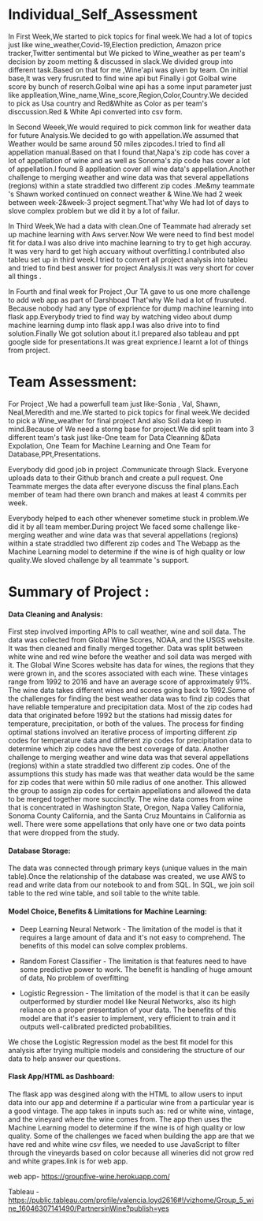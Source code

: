 # Individual_Self_Assessment
 
 
 In First Week,We started to pick topics for final week.We had a lot of topics just like wine_weather,Covid-19,Election prediction, Amazon price tracker,Twitter sentimental but We picked to Wine_weather as per team's decision by zoom metting & discussed in slack.We divided group into different task.Based on that  for me ,Wine'api was given by team. On initial base,It was very frusruted to find wine api but Finally i got Golbal wine score  by bunch of reserch.Golbal wine api has a some input parameter just like applleation,Wine_name,Wine_score,Region,Color,Country.We decided to pick as Usa country and Red&White as Color as per team's disccussion.Red & White Api converted into csv form.
 
 
 
 
 In Second Weeek,We would required to pick common link for weather data for future Analysis.We decided to go with appellation.We assumed that Weather would be same around 50 miles zipcodes.I tried to find all appellation manual.Based on that I found that,Napa's zip code has cover a lot of appellation of wine and as well as Sonoma's zip code has cover a lot of appellation.I found 8 applleation cover all wine data's appellation.Another challenge to merging weather and wine data was that several appellations (regions) within a state straddled two different zip codes .Me&my teammate 's Shawn worked continued on connect weather & Wine.We had 2 week between week-2&week-3 project segment.That'why We had lot of days to slove complex problem but we did it by a lot of failur.
 
 
 
 In Third Week,We had a data with clean.One of Teammate had alrerady set up machine learning with Aws server.Now We were need to find best model fit for data.I was also drive into machine learning to try to get high accuray. It was very hard to get high accuary without overfitting.I contributed also tableu set up in third week.I tried to convert all project analysis into tableu and tried to find best answer for project Analysis.It was very short for cover all things .
 
 
In Fourth and final week for Project ,Our TA gave to us  one more challenge to add web app as part of Darshboad That'why We had a lot of frusruted. Because nobody had any type of exprience  for dump machine learning into flask app.Everybody tried to find way by watching video about dump machine learning dump into flask app.I was also drive into to find solution.Finally We got solution about it.I prepared also  tableau and ppt google side for presentations.It was great exprience.I learnt a lot of things from project.




# Team Assessment:


For Project ,We had a powerfull team just like-Sonia , Val, Shawn, Neal,Meredith and me.We started to pick topics for final week.We decided to pick a Wine_weather for final project And also Soil data keep in mind.Because  of We need a storng base for project.We did split team into 3 different team's task just like-One team for Data Cleanning &Data Expolation, One Team for Machine Learning and One Team for Database,PPt,Presentations. 


Everybody did good job in project .Communicate through Slack. Everyone uploads data to their Github branch and create a pull request. One Teammate merges the data after everyone discuss the final plans.Each member of team had there own branch and makes at least 4 commits per week.

Everybody helped to each other whenever sometime stuck in problem.We did it by all team member.During project We faced some challenge like-merging weather and wine data was that several appellations (regions) within a state straddled two different zip codes and The Webapp  as  the Machine Learning model to determine if the wine is of high quality or low quality.We sloved challenge by all teammate 's support.

# Summary of Project :

#### Data Cleaning and Analysis:

First step involved importing APIs to call weather, wine and soil data. The data was collected from Global Wine Scores, NOAA, and the USGS website. It was then cleaned and finally merged together. Data was split between white wine and red wine before the weather and soil data was merged with it. The Global Wine Scores website has data for wines, the regions that they were grown in, and the scores associated with each wine. These vintages range from 1992 to 2016 and have an average score of approximately 91%. The wine data takes different wines and scores going back to 1992.Some of the challenges for finding the best weather data was to find zip codes that have reliable temperature and precipitation data. Most of the zip codes had data that originated before 1992 but the stations had missig dates for temperature, precipitation, or both of the values. The process for finding optimal stations involved an iterative process of importing different zip codes for temperature data and different zip codes for precipitation data to determine which zip codes have the best coverage of data. Another challenge to merging weather and wine data was that several appellations (regions) within a state straddled two different zip codes. One of the assumptions this study has made was that weather data would be the same for zip codes that were within 50 mile radius of one another. This allowed the group to assign zip codes for certain appellations and allowed the data to be merged together more succinctly. The wine data comes from wine that is concentrated in Washington State, Oregon, Napa Valley California, Sonoma County California, and the Santa Cruz Mountains in California as well. There were some appellations that only have one or two data points that were dropped from the study.

#### Database Storage:


The data was connected through primary keys (unique values in the main table).Once the relationship of the database was created, we use AWS to read and write data from our notebook to and from SQL. In SQL, we join soil table to the red wine table, and soil table to the white table.

#### Model Choice, Benefits & Limitations for Machine Learning:

* Deep Learning Neural Network - The limitation of the model is that it requires a large amount of data and it's not easy to comprehend. The benefits of this model can solve complex problems.

* Random Forest Classifier - The limitation is that features need to have some predictive power to work. The benefit is handling of huge amount of data, No problem of overfitting

* Logistic Regression - The limitation of the model is that it can be easily outperformed by sturdier model like Neural Networks, also its high reliance on a proper presentation of your data. The benefits of this model are that it's easier to implement, very efficient to train and it outputs well-calibrated predicted probabilities.



We chose the Logistic Regression model as the best fit model for this analysis after trying multiple models and considering the structure of our data to help answer our questions.


#### Flask App/HTML as Dashboard:


The flask app was desgined along with the HTML to allow users to input data into our app and determine if a particular wine from a particular year is a good vintage. The app takes in inputs such as: red or white wine, vintage, and the vineyard where the wine comes from. The app then uses the Machine Learning model to determine if the wine is of high quality or low quality. Some of the challenges we faced when building the app are that we have red and white wine csv files, we needed to use JavaScript to filter through the vineyards based on color because all wineries did not grow red and white grapes.link is for web app.





web app- https://groupfive-wine.herokuapp.com/

Tableau -https://public.tableau.com/profile/valencia.loyd2616#!/vizhome/Group_5_wine_16046307141490/PartnersinWine?publish=yes




